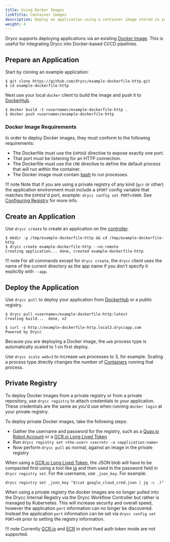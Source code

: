 ```yaml
---
title: Using Docker Images
linkTitle: Container Images
description: Deploy an application using a container image stored in your Drycc Container Registry.
weight: 4
---
```


Drycc supports deploying applications via an existing [Docker Image][].
This is useful for integrating Drycc into Docker-based CI/CD pipelines.


## Prepare an Application

Start by cloning an example application:

    $ git clone https://github.com/drycc/example-dockerfile-http.git
    $ cd example-dockerfile-http

Next use your local `docker` client to build the image and push
it to [DockerHub][].

    $ docker build -t <username>/example-dockerfile-http .
    $ docker push <username>/example-dockerfile-http


### Docker Image Requirements

In order to deploy Docker images, they must conform to the following requirements:

* The Dockerfile must use the `EXPOSE` directive to expose exactly one port.
* That port must be listening for an HTTP connection.
* The Dockerfile must use the `CMD` directive to define the default process that will run within the container.
* The Docker image must contain [bash](https://www.gnu.org/software/bash/) to run processes.

!!! note
    Note that if you are using a private registry of any kind (`gcr` or other) the application environment must include a `$PORT` config variable that matches the `EXPOSE`'d port, example: `drycc config set PORT=5000`. See [Configuring Registry](../installing-workflow/configuring-registry/#configuring-off-cluster-private-registry) for more info.

## Create an Application

Use `drycc create` to create an application on the [controller][].

    $ mkdir -p /tmp/example-dockerfile-http && cd /tmp/example-dockerfile-http
    $ drycc create example-dockerfile-http --no-remote
    Creating application... done, created example-dockerfile-http

!!! note
    For all commands except for `drycc create`, the `drycc` client uses the name of the current directory
    as the app name if you don't specify it explicitly with `--app`.


## Deploy the Application

Use `drycc pull` to deploy your application from [DockerHub][] or
a public registry.

    $ drycc pull <username>/example-dockerfile-http:latest
    Creating build...  done, v2

    $ curl -s http://example-dockerfile-http.local3.dryccapp.com
    Powered by Drycc

Because you are deploying a Docker image, the `web` process type is automatically scaled to 1 on first deploy.

Use `drycc scale web=3` to increase `web` processes to 3, for example. Scaling a
process type directly changes the number of [Containers][container]
running that process.

## Private Registry

To deploy Docker images from a private registry or from a private repository, use `drycc registry`
to attach credentials to your application. These credentials are the same as you'd use when running
`docker login` at your private registry.

To deploy private Docker images, take the following steps:

* Gather the username and password for the registry, such as a [Quay.io Robot Account][] or a [GCR.io Long Lived Token][]
* Run `drycc registry set <the-user> <secret> -a <application-name>`
* Now perform `drycc pull` as normal, against an image in the private registry

When using a [GCR.io Long Lived Token][], the JSON blob will have to be compacted first using a
tool like [jq][] and then used in the password field in `drycc registry set`. For the username, use
`_json_key`. For example:

```
drycc registry set _json_key "$(cat google_cloud_cred.json | jq -c .)"
```

When using a private registry the docker images are no longer pulled into the Drycc Internal Registry via
the Drycc Workflow Controller but rather is managed by Kubernetes. This will increase security and overall speed,
however the application `port` information can no longer be discovered. Instead the application `port` information can be set via
`drycc config set PORT=80` prior to setting the registry information.

!!! note
    Currently [GCR.io][] and [ECR][] in short lived auth token mode are not supported.

[container]: ../reference-guide/terms.md#container
[controller]: ../understanding-workflow/components.md#controller
[Docker Image]: https://docs.docker.com/introduction/understanding-docker/
[DockerHub]: https://registry.hub.docker.com/
[CMD instruction]: https://docs.docker.com/reference/builder/#cmd
[Quay.io Robot Account]: https://docs.quay.io/glossary/robot-accounts.html
[GCR.io Long Lived Token]: https://cloud.google.com/container-registry/docs/auth#using_a_json_key_file
[jq]: https://stedolan.github.io/jq/
[GCR.io]: https://gcr.io
[ECR]: https://aws.amazon.com/ecr/

